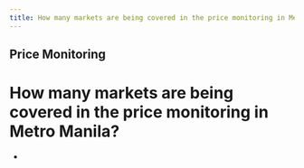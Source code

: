 ```yaml
---
title: How many markets are being covered in the price monitoring in Metro Manila
---
```


## Price Monitoring

# How many markets are being covered in the price monitoring in Metro Manila?


 - 
